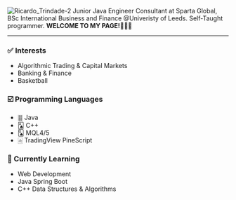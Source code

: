 ![Ricardo_Trindade-2](https://user-images.githubusercontent.com/115134319/207151061-55aa8857-e233-4872-9212-2191b13d681b.png)
Junior Java Engineer Consultant at Sparta Global, BSc International Business and Finance @Univeristy of Leeds. Self-Taught programmer. **WELCOME TO MY PAGE!**👨🏾‍💻

---

### ✅ Interests

- Algorithmic Trading & Capital Markets
- Banking & Finance
- Basketball

### ☑️ Programming Languages

- 🀞 Java
- 🂡 C++
- 🂭 MQL4/5
- 🀁 TradingView PineScript

### 🏁 Currently Learning

- Web Development
- Java Spring Boot
- C++ Data Structures & Algorithms
